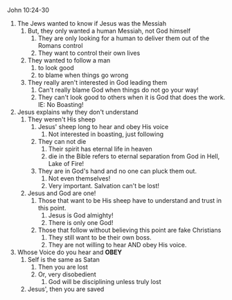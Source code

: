 John 10:24-30

1. The Jews wanted to know if Jesus was the Messiah
	1. But, they only wanted a human Messiah, not God himself
		1. They are only looking for a human to deliver them out of the Romans control
		2. They want to control their own lives
	2. They wanted to follow a man 
		1. to look good
		2. to blame when things go wrong
	3. They really aren't interested in God leading them
		1. Can't really blame God when things do not go your way!
		2. They can't look good to others when it is God that does the work. IE: No Boasting!
2. Jesus explains why they don't understand
	1. They weren't His sheep
		1. Jesus' sheep long to hear and obey His voice
			1. Not interested in boasting, just following
		2. They can not die
			1. Their spirit has eternal life in heaven
			2. die in the Bible refers to eternal separation from God in Hell, Lake of Fire!
		3. They are in God's hand and no one can pluck them out.
			1. Not even themselves!
			2. Very important. Salvation can't be lost!
	2. Jesus and God are one!
		1. Those that want to be His sheep have to understand and trust in this point.
			1. Jesus is God almighty!
			2. There is only one God!
		2. Those that follow without believing this point are fake Christians
			1. They still want to be their own boss.
			2. They are not willing to hear AND obey His voice.
3. Whose Voice do you hear and **OBEY**
	1. Self is the same as Satan
		1. Then you are lost
		2. Or, very disobedient
			1. God will be disciplining unless truly lost
	2. Jesus', then you are saved
